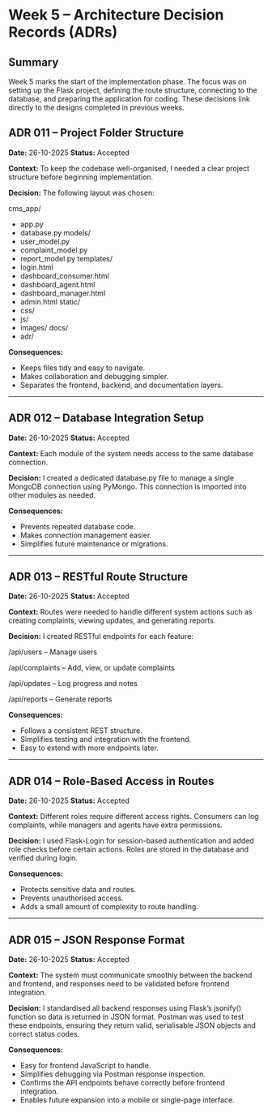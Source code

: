# Week 5 – Architecture Decision Records (ADRs)
## Summary

Week 5 marks the start of the implementation phase. The focus was on setting up the Flask project, defining the route structure, connecting to the database, and preparing the application for coding. These decisions link directly to the designs completed in previous weeks.

## ADR 011 – Project Folder Structure

**Date:** 26-10-2025
**Status:** Accepted

**Context:**
To keep the codebase well-organised, I needed a clear project structure before beginning implementation.

**Decision:**
The following layout was chosen:

cms_app/
- app.py
- database.py
models/
- user_model.py
- complaint_model.py
- report_model.py
templates/
- login.html
- dashboard_consumer.html
- dashboard_agent.html
- dashboard_manager.html
- admin.html
static/
- css/
- js/
- images/
docs/
- adr/

**Consequences:**
- Keeps files tidy and easy to navigate.
- Makes collaboration and debugging simpler.
- Separates the frontend, backend, and documentation layers.

---
## ADR 012 – Database Integration Setup

**Date:** 26-10-2025
**Status:** Accepted

**Context:**
Each module of the system needs access to the same database connection.

**Decision:**
I created a dedicated database.py file to manage a single MongoDB connection using PyMongo. This connection is imported into other modules as needed.

**Consequences:**
- Prevents repeated database code.
- Makes connection management easier.
- Simplifies future maintenance or migrations.

--- 

## ADR 013 – RESTful Route Structure

**Date:** 26-10-2025
**Status:** Accepted

**Context:**
Routes were needed to handle different system actions such as creating complaints, viewing updates, and generating reports.

**Decision:**
I created RESTful endpoints for each feature:

/api/users – Manage users

/api/complaints – Add, view, or update complaints

/api/updates – Log progress and notes

/api/reports – Generate reports

**Consequences:**
- Follows a consistent REST structure.
- Simplifies testing and integration with the frontend.
- Easy to extend with more endpoints later.

---

## ADR 014 – Role-Based Access in Routes

**Date:** 26-10-2025
**Status:** Accepted

**Context:**
Different roles require different access rights. Consumers can log complaints, while managers and agents have extra permissions.

**Decision:**
I used Flask-Login for session-based authentication and added role checks before certain actions. Roles are stored in the database and verified during login.

**Consequences:**
- Protects sensitive data and routes.
- Prevents unauthorised access.
- Adds a small amount of complexity to route handling.

---

## ADR 015 – JSON Response Format

**Date:** 26-10-2025
**Status:** Accepted

**Context:**
The system must communicate smoothly between the backend and frontend, and responses need to be validated before frontend integration.

**Decision:**
I standardised all backend responses using Flask’s jsonify() function so data is returned in JSON format.
Postman was used to test these endpoints, ensuring they return valid, serialisable JSON objects and correct status codes.

**Consequences:**
- Easy for frontend JavaScript to handle.
- Simplifies debugging via Postman response inspection.
- Confirms the API endpoints behave correctly before frontend integration.
- Enables future expansion into a mobile or single-page interface.
